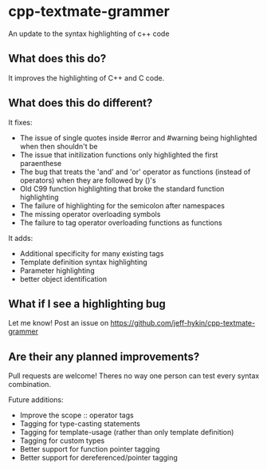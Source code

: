 # cpp-textmate-grammer
An update to the syntax highlighting of c++ code

## What does this do?
It improves the highlighting of C++ and C code.

## What does this do different?
It fixes:
- The issue of single quotes inside #error and #warning being highlighted when then shouldn't be 
- The issue that initilization functions only highlighted the first paraenthese 
- The bug that treats the 'and' and 'or' operator as functions (instead of operators) when they are followed by ()'s
- Old C99 function highlighting that broke the standard function highlighting
- The failure of highlighting for the semicolon after namespaces
- The missing operator overloading symbols
- The failure to tag operator overloading functions as functions

It adds:
- Additional specificity for many existing tags
- Template definition syntax highlighting
- Parameter highlighting
- better object identification

## What if I see a highlighting bug
Let me know! Post an issue on https://github.com/jeff-hykin/cpp-textmate-grammer

## Are their any planned improvements?
Pull requests are welcome! Theres no way one person can test every syntax combination.

Future additions:
- Improve the scope :: operator tags
- Tagging for type-casting statements
- Tagging for template-usage (rather than only template definition)
- Tagging for custom types
- Better support for function pointer tagging
- Better support for dereferenced/pointer tagging